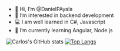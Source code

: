 - 👋 Hi, I’m @DanielPAyala
- 👀 I’m interested in backend development
- 💻 I am well learned in C#, Javascript
- 🌱 I’m currently learning Angular, Node.js
<!--- 
- 📫 How to reach me ...
- 💞️ I’m looking to collaborate on ... 
--->
<!---
DanielPAyala/DanielPAyala is a ✨ special ✨ repository because its `README.md` (this file) appears on your GitHub profile.
You can click the Preview link to take a look at your changes.
--->
![Carlos's GitHub stats](https://github-readme-stats.vercel.app/api?username=DanielPAyala&show_icons=true&theme=dark)  [![Top Langs](https://github-readme-stats.vercel.app/api/top-langs/?username=DanielPAyala&layout=compact&langs_count=8&theme=dark)](https://github.com/DanielPAyala/github-readme-stats)
